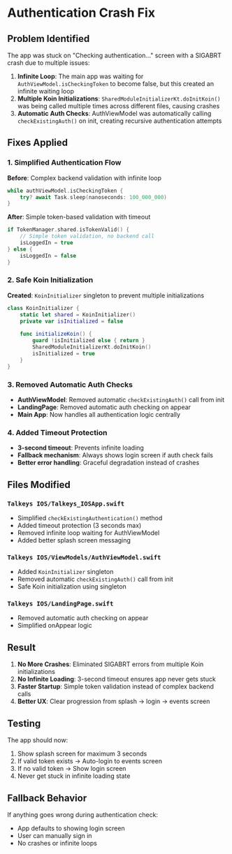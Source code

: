# Authentication Crash Fix

## Problem Identified
The app was stuck on "Checking authentication..." screen with a SIGABRT crash due to multiple issues:

1. **Infinite Loop**: The main app was waiting for `AuthViewModel.isCheckingToken` to become false, but this created an infinite waiting loop
2. **Multiple Koin Initializations**: `SharedModuleInitializerKt.doInitKoin()` was being called multiple times across different files, causing crashes
3. **Automatic Auth Checks**: AuthViewModel was automatically calling `checkExistingAuth()` on init, creating recursive authentication attempts

## Fixes Applied

### 1. **Simplified Authentication Flow**
**Before**: Complex backend validation with infinite loop
```swift
while authViewModel.isCheckingToken {
    try? await Task.sleep(nanoseconds: 100_000_000)
}
```

**After**: Simple token-based validation with timeout
```swift
if TokenManager.shared.isTokenValid() {
    // Simple token validation, no backend call
    isLoggedIn = true
} else {
    isLoggedIn = false
}
```

### 2. **Safe Koin Initialization**
**Created**: `KoinInitializer` singleton to prevent multiple initializations
```swift
class KoinInitializer {
    static let shared = KoinInitializer()
    private var isInitialized = false
    
    func initializeKoin() {
        guard !isInitialized else { return }
        SharedModuleInitializerKt.doInitKoin()
        isInitialized = true
    }
}
```

### 3. **Removed Automatic Auth Checks**
- **AuthViewModel**: Removed automatic `checkExistingAuth()` call from init
- **LandingPage**: Removed automatic auth checking on appear
- **Main App**: Now handles all authentication logic centrally

### 4. **Added Timeout Protection**
- **3-second timeout**: Prevents infinite loading
- **Fallback mechanism**: Always shows login screen if auth check fails
- **Better error handling**: Graceful degradation instead of crashes

## Files Modified

### `Talkeys IOS/Talkeys_IOSApp.swift`
- Simplified `checkExistingAuthentication()` method
- Added timeout protection (3 seconds max)
- Removed infinite loop waiting for AuthViewModel
- Added better splash screen messaging

### `Talkeys IOS/ViewModels/AuthViewModel.swift`
- Added `KoinInitializer` singleton
- Removed automatic `checkExistingAuth()` call from init
- Safe Koin initialization using singleton

### `Talkeys IOS/LandingPage.swift`
- Removed automatic auth checking on appear
- Simplified onAppear logic

## Result

1. **No More Crashes**: Eliminated SIGABRT errors from multiple Koin initializations
2. **No Infinite Loading**: 3-second timeout ensures app never gets stuck
3. **Faster Startup**: Simple token validation instead of complex backend calls
4. **Better UX**: Clear progression from splash → login → events screen

## Testing

The app should now:
1. Show splash screen for maximum 3 seconds
2. If valid token exists → Auto-login to events screen
3. If no valid token → Show login screen
4. Never get stuck in infinite loading state

## Fallback Behavior

If anything goes wrong during authentication check:
- App defaults to showing login screen
- User can manually sign in
- No crashes or infinite loops